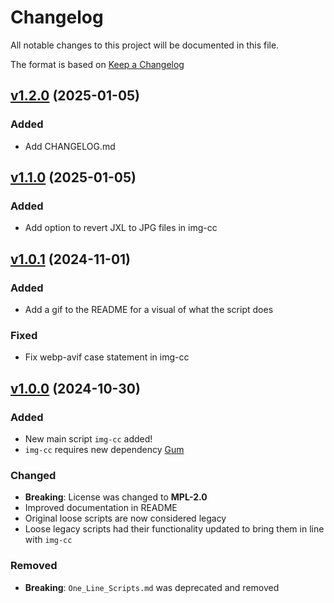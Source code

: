 # Changelog

All notable changes to this project will be documented in this file.

The format is based on [Keep a Changelog](https://keepachangelog.com/en/1.1.0/)

## [v1.2.0](https://github.com/Moenmyna/Mass-Image-CC/compare/v1.1.0...v1.2.0) (2025-01-05)

### Added

- Add CHANGELOG.md

## [v1.1.0](https://github.com/Moenmyna/Mass-Image-CC/compare/v1.0.1...v1.1.0) (2025-01-05)

### Added

- Add option to revert JXL to JPG files in img-cc

## [v1.0.1](https://github.com/Moenmyna/Mass-Image-CC/compare/v1.0.0...v1.0.1) (2024-11-01)

### Added

- Add a gif to the README for a visual of what the script does

### Fixed

- Fix webp-avif case statement in img-cc

## [v1.0.0](https://github.com/Moenmyna/Mass-Image-CC/commits/v1.0.0/) (2024-10-30)

### Added

- New main script `img-cc` added!
- `img-cc` requires new dependency [Gum](https://github.com/charmbracelet/gum)

### Changed

- **Breaking**: License was changed to **MPL-2.0**
- Improved documentation in README
- Original loose scripts are now considered legacy
- Loose legacy scripts had their functionality updated to bring them in line with `img-cc`

### Removed

- **Breaking**: `One_Line_Scripts.md` was deprecated and removed
